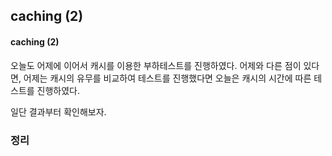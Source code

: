 ## caching (2)

#### caching (2)

오늘도 어제에 이어서 캐시를 이용한 부하테스트를 진행하였다. 어제와 다른 점이 있다면, 어제는 캐시의 유무를 비교하여 테스트를 진행했다면 오늘은 캐시의 시간에 따른 테스트를 진행하였다.

일단 결과부터 확인해보자. 


### 정리
